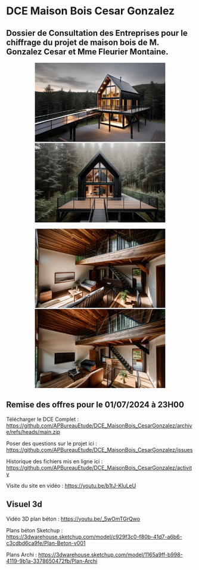 # DCE Maison Bois Cesar Gonzalez
## Dossier de Consultation des Entreprises pour le chiffrage du projet de maison bois de M. Gonzalez Cesar et Mme Fleurier Montaine.

<p align="center">
  <img src="https://github.com/APBureauEtude/DCE_MaisonBois_CesarGonzalez/blob/main/Visuel/Projet%20v1.03%20%2020240511%2017h07m07s.png" width="350" title="hover text">
  <img src="https://github.com/APBureauEtude/DCE_MaisonBois_CesarGonzalez/blob/main/Visuel/Projet%20v1.03%20%2020240511%2017h18m26s.png" width="350" title="hover text">
</p>

<p align="center">
  <img src="https://github.com/APBureauEtude/DCE_MaisonBois_CesarGonzalez/blob/main/Visuel/Projet%20v1.03%20%2020240511%2017h11m39s.png" width="350" title="hover text">
  <img src="https://github.com/APBureauEtude/DCE_MaisonBois_CesarGonzalez/blob/main/Visuel/Projet%20v1.03%20%2020240511%2017h11m46s.png" width="350" title="hover text">
</p>

## Remise des offres pour le 01/07/2024 à 23H00

Télécharger le DCE Complet : 
https://github.com/APBureauEtude/DCE_MaisonBois_CesarGonzalez/archive/refs/heads/main.zip


Poser des questions sur le projet ici : 
https://github.com/APBureauEtude/DCE_MaisonBois_CesarGonzalez/issues

Historique des fichiers mis en ligne ici :
https://github.com/APBureauEtude/DCE_MaisonBois_CesarGonzalez/activity

Visite du site en vidéo : 
https://youtu.be/b1tJ-KluLeU

## Visuel 3d 
Vidéo 3D plan béton : https://youtu.be/_5wOmTGrQwo

Plans béton Sketchup : https://3dwarehouse.sketchup.com/model/c929f3c0-f80b-41d7-a6b6-c3cdbd6ca9fe/Plan-Beton-v001

Plans Archi : https://3dwarehouse.sketchup.com/model/1165a9ff-b998-4119-9b1a-3378650472fb/Plan-Archi
